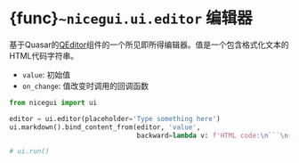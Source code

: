 # {func}`~nicegui.ui.editor` 编辑器

基于Quasar的[QEditor](https://quasar.dev/vue-components/editor)组件的一个所见即所得编辑器。值是一个包含格式化文本的HTML代码字符串。

- `value`: 初始值
- `on_change`: 值改变时调用的回调函数

```python
from nicegui import ui

editor = ui.editor(placeholder='Type something here')
ui.markdown().bind_content_from(editor, 'value',
                                backward=lambda v: f'HTML code:\n```\n{v}\n```')

# ui.run()
```
